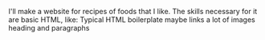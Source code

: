 I'll make a website for recipes of foods that I like.
The skills necessary for it are basic HTML, like:
Typical HTML boilerplate
maybe links
a lot of images
heading and paragraphs
